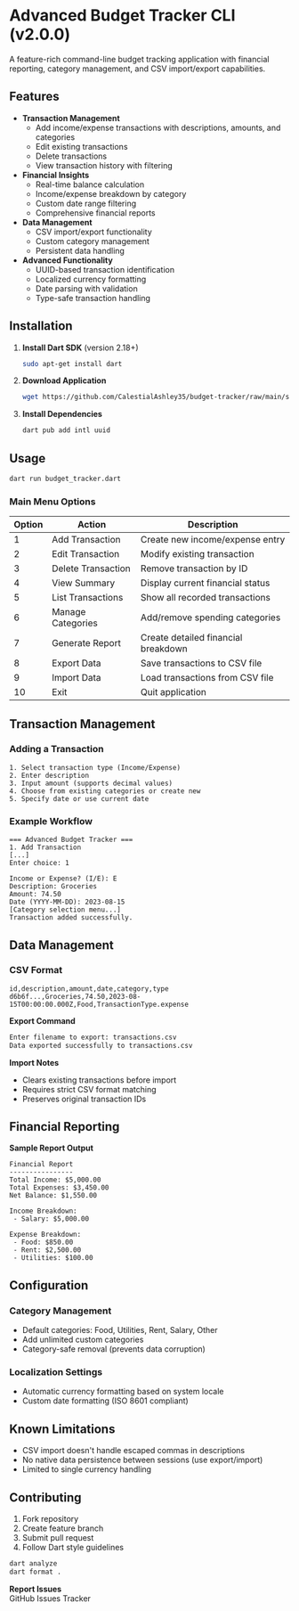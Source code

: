 # Advanced Budget Tracker CLI (v2.0.0)

A feature-rich command-line budget tracking application with financial reporting, category management, and CSV import/export capabilities.

## Features

- **Transaction Management**
  - Add income/expense transactions with descriptions, amounts, and categories
  - Edit existing transactions
  - Delete transactions
  - View transaction history with filtering
- **Financial Insights**
  - Real-time balance calculation
  - Income/expense breakdown by category
  - Custom date range filtering
  - Comprehensive financial reports
- **Data Management**
  - CSV import/export functionality
  - Custom category management
  - Persistent data handling
- **Advanced Functionality**
  - UUID-based transaction identification
  - Localized currency formatting
  - Date parsing with validation
  - Type-safe transaction handling

## Installation

1. **Install Dart SDK** (version 2.18+)
   ```bash
   sudo apt-get install dart
   ```
2. **Download Application**
   ```bash
   wget https://github.com/CalestialAshley35/budget-tracker/raw/main/src/budget_tracker.dart
   ```
3. **Install Dependencies**
   ```bash
   dart pub add intl uuid
   ```

## Usage

```bash
dart run budget_tracker.dart
```

### Main Menu Options

| Option | Action                      | Description                                  |
|--------|-----------------------------|----------------------------------------------|
| 1      | Add Transaction             | Create new income/expense entry             |
| 2      | Edit Transaction            | Modify existing transaction                 |
| 3      | Delete Transaction          | Remove transaction by ID                    |
| 4      | View Summary                | Display current financial status            |
| 5      | List Transactions           | Show all recorded transactions              |
| 6      | Manage Categories           | Add/remove spending categories              |
| 7      | Generate Report             | Create detailed financial breakdown         |
| 8      | Export Data                 | Save transactions to CSV file               |
| 9      | Import Data                 | Load transactions from CSV file             |
| 10     | Exit                        | Quit application                            |

## Transaction Management

### Adding a Transaction
```text
1. Select transaction type (Income/Expense)
2. Enter description
3. Input amount (supports decimal values)
4. Choose from existing categories or create new
5. Specify date or use current date
```

### Example Workflow
```text
=== Advanced Budget Tracker ===
1. Add Transaction
[...]
Enter choice: 1

Income or Expense? (I/E): E
Description: Groceries
Amount: 74.50
Date (YYYY-MM-DD): 2023-08-15
[Category selection menu...]
Transaction added successfully.
```

## Data Management

### CSV Format
```csv
id,description,amount,date,category,type
d6b6f...,Groceries,74.50,2023-08-15T00:00:00.000Z,Food,TransactionType.expense
```

**Export Command**
```bash
Enter filename to export: transactions.csv
Data exported successfully to transactions.csv
```

**Import Notes**
- Clears existing transactions before import
- Requires strict CSV format matching
- Preserves original transaction IDs

## Financial Reporting

**Sample Report Output**
```text
Financial Report
----------------
Total Income: $5,000.00
Total Expenses: $3,450.00
Net Balance: $1,550.00

Income Breakdown:
 - Salary: $5,000.00

Expense Breakdown:
 - Food: $850.00
 - Rent: $2,500.00
 - Utilities: $100.00
```

## Configuration

### Category Management
- Default categories: Food, Utilities, Rent, Salary, Other
- Add unlimited custom categories
- Category-safe removal (prevents data corruption)

### Localization Settings
- Automatic currency formatting based on system locale
- Custom date formatting (ISO 8601 compliant)

## Known Limitations

- CSV import doesn't handle escaped commas in descriptions
- No native data persistence between sessions (use export/import)
- Limited to single currency handling

## Contributing

1. Fork repository
2. Create feature branch
3. Submit pull request
4. Follow Dart style guidelines

```bash
dart analyze
dart format .
```

**Report Issues**  
GitHub Issues Tracker